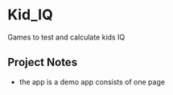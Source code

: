 # Kid_IQ
Games to test and calculate kids IQ

## Project Notes
- the app is a demo app consists of one page
